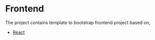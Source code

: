 # Frontend

The project contains template to bootstrap frontend project based on,
- [React](./react)